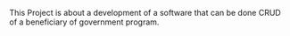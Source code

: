 This Project is about a development
of a software that can be done CRUD of
a beneficiary of government program.
